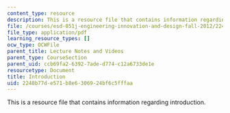 ```yaml
---
content_type: resource
description: This is a resource file that contains information regarding introduction.
file: /courses/esd-051j-engineering-innovation-and-design-fall-2012/2248b77de571b8e6306924bf6c5fffaa_MITESD_051JF12_Lec01.pdf
file_type: application/pdf
learning_resource_types: []
ocw_type: OCWFile
parent_title: Lecture Notes and Videos
parent_type: CourseSection
parent_uid: ccb69fa2-6392-7ade-d774-c12a6733de1e
resourcetype: Document
title: Introduction
uid: 2248b77d-e571-b8e6-3069-24bf6c5fffaa
---
```

This is a resource file that contains information regarding introduction.

